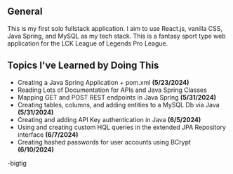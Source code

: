 ## General

This is my first solo fullstack application. I aim to use React.js, vanilla CSS, Java Spring, and MySQL as my tech stack. This is a fantasy sport type web application for the LCK League of Legends Pro League. 

## Topics I've Learned by Doing This

* Creating a Java Spring Application + pom.xml **(5/23/2024)**
* Reading Lots of Documentation for APIs and Java Spring Classes
* Mapping GET and POST REST endpoints in Java Spring **(5/31/2024)**
* Creating tables, columns, and adding entities to a MySQL Db via Java **(5/31/2024)**
* Creating and adding API Key authentication in Java **(6/5/2024)**
* Using and creating custom HQL queries in the extended JPA Repository interface **(6/7/2024)**
* Creating hashed passwords for user accounts using BCrypt **(6/10/2024)**

-bigtig